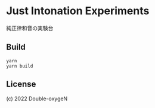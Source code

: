 # Just Intonation Experiments

純正律和音の実験台

## Build

```shell
yarn
yarn build
```

## License

(c) 2022 Double-oxygeN
